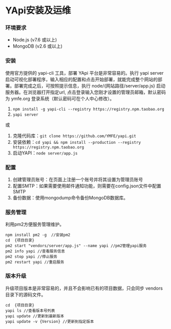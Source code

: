 # YApi安装及运维

### 环境要求

- Node.js (v7.6 或以上)
- MongoDB (v2.6 或以上)

### 安装

使用官方提供的 yapi-cli 工具，部署 YApi 平台是非常容易的。执行 yapi server 启动可视化部署程序，输入相应的配置和点击开始部署，就能完成整个网站的部署。部署完成之后，可按照提示信息，执行 node/{网站路径/server/app.js} 启动服务器。在浏览器打开指定url, 点击登录输入您刚才设置的管理员邮箱，默认密码为 ymfe.org 登录系统（默认密码可在个人中心修改）。

1. `npm install -g yapi-cli --registry https://registry.npm.taobao.org`
2. `yapi server`

或

1. 克隆代码库：`git clone https://github.com/YMFE/yapi.git`
2. 安装依赖：`cd yapi && npm install --production --registry https://registry.npm.taobao.org`
3. 启动YAPI：`node server/app.js`

### 配置

1. 创建管理员账号：在页面上注册一个账号并将其设置为管理员账号
2. 配置SMTP：如果需要使用邮件通知功能，则需要在config.json文件中配置SMTP
3. 备份数据：使用mongodump命令备份MongoDB数据库。

### 服务管理

利用pm2方便服务管理维护。

```shell:no-line-numbers
npm install pm2 -g  //安装pm2
cd  {项目目录}
pm2 start "vendors/server/app.js" --name yapi //pm2管理yapi服务
pm2 info yapi //查看服务信息
pm2 stop yapi //停止服务
pm2 restart yapi //重启服务
```

### 版本升级

升级项目版本是非常容易的，并且不会影响已有的项目数据，只会同步 vendors 目录下的源码文件。

```shell:no-line-numbers
cd  {项目目录}
yapi ls //查看版本号列表
yapi update //更新到最新版本
yapi update -v {Version} //更新到指定版本
```

